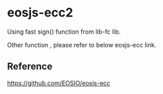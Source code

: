 # eosjs-ecc2

Using fast sign() function from lib-fc lib.

Other function , please refer to below eosjs-ecc link.

## Reference
https://github.com/EOSIO/eosjs-ecc


